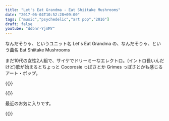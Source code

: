 ```yaml
---
title: "Let's Eat Grandma - Eat Shiitake Mushrooms"
date: "2017-06-04T10:52:28+09:00"
tags: ["music","psychedelic","art pop","2016"]
draft: false
youtube: "ddbnr-YjmMY"
---
```


なんだそりゃ、というユニット名 Let's Eat Grandma の、なんだそりゃ、という曲名 Eat Shiitake Mushrooms

まだ10代の女性2人組で、サイケでドリーミーなエレクトロ。(イントロ長いんだけど)歌が始まるとちょっと Cocorosie っぽさとか Grimes っぽさとかも感じるアート・ポップ。

{{<youtube ddbnr-YjmMY>}}

{{<youtube hZ3tmmkr3sg>}}

最近のお気に入りです。

{{<amazon B01E0NKSPY>}}
